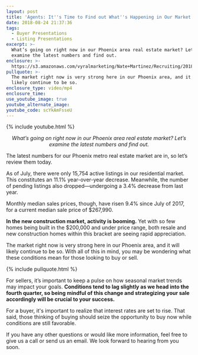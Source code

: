 ```yaml
---
layout: post
title: 'Agents: It''s Time to Find out What''s Happening in Our Market'
date: 2018-08-24 21:37:36
tags:
  - Buyer Presentations
  - Listing Presentations
excerpt: >-
  What’s going on right now in our Phoenix area real estate market? Let’s
  examine the latest numbers and find out.
enclosure: >-
  https://s3.amazonaws.com/vyralmarketing/Nate+Martinez/Recruiting/2018/Valley+of+the+Sun+Real+Estate+Agent-+market+update+8.29+(1).mp4
pullquote: >-
  The market right now is very strong here in our Phoenix area, and it will
  likely continue to be so.
enclosure_type: video/mp4
enclosure_time:
use_youtube_image: true
youtube_alternate_image:
youtube_code: scYkAmFsseU
---
```


{% include youtube.html %}

<p style="text-align: center;"><em>What’s going on right now in our Phoenix area real estate market? Let’s examine the latest numbers and find out.</em></p>

The latest numbers for our Phoenix metro real estate market are in, so let’s review them today.&nbsp;

As of July, there were only 15,754 active listings in our residential market. This constitutes an 11.1% year-over-year decrease. Meanwhile, the number of pending listings also dropped—undergoing a 3.4% decrease from last year.&nbsp;

Monthly median sales prices, though, have risen 9.4% since July of 2017, for a current median sale price of $267,990.&nbsp;

**In the new construction market, activity is booming.** Yet with so few homes being built in the $200,000 and under price range, both resale and new construction homes within this bracket are seeing rapid appreciation.&nbsp;

The market right now is very strong here in our Phoenix area, and it will likely continue to be so. With all of this in mind, you may be wondering what these conditions mean for those looking to buy or sell.

{% include pullquote.html %}

For sellers, it’s important to keep a pulse on how seasonal market trends may impact your goals. **Conditions tend to lag slightly as we head into the fourth quarter, so being mindful of this change and strategizing your sale accordingly will be crucial to your success.&nbsp;**

For a buyer, it's important to realize that interest rates are set to rise. That said, those thinking of buying should seize the opportunity to buy now while conditions are still favorable.&nbsp;

If you have any other questions or would like more information, feel free to give us a call or send us an email. We look forward to hearing from you soon.